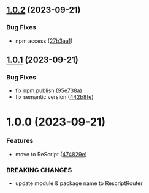 ## [1.0.2](https://github.com/DCKT/rescript-router/compare/v1.0.1...v1.0.2) (2023-09-21)


### Bug Fixes

* npm access ([27b3aa1](https://github.com/DCKT/rescript-router/commit/27b3aa1970ab6cd355376defa7df662b8ccd1c14))

## [1.0.1](https://github.com/DCKT/rescript-router/compare/v1.0.0...v1.0.1) (2023-09-21)


### Bug Fixes

* fix npm publish ([95e738a](https://github.com/DCKT/rescript-router/commit/95e738ac8a995245bdf293212758f55bb51e5919))
* fix semantic version ([442b8fe](https://github.com/DCKT/rescript-router/commit/442b8fefd58c8d55113654a1dbf91d6aa893dbac))

# 1.0.0 (2023-09-21)


### Features

* move to ReScript ([474829e](https://github.com/DCKT/rescript-router/commit/474829e45c2ad1f66da077e63c75593f6d4bfcde))


### BREAKING CHANGES

* update module & package name to RescriptRouter
